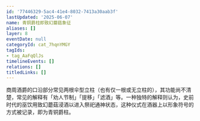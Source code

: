 ```yaml
---
id: '77446329-5ac4-41e4-8032-7413a30aab3f'
lastUpdated: '2025-06-07'
name: 青铜爵柱即致幻蘑菇象征
aliases: []
layer: 8
eventDate: null
categoryId: cat_7hqnYMGY
tagIds:
- tag_AaFqQlJs
timelineEvents: []
relations: []
titledLinks: []
---
```

商周酒爵的口沿部分常见两根伞型立柱（也有仅一根或无立柱的），其功能尚不清楚，常见的解释有「劝人节制」「提移」「滤酒」等。一种独特的解释则认为，史前时代的巫饮用致幻蘑菇浸酒以进入祭祀通神状态，这种仪式在酒器上以形象符号的方式被记录，即为青铜爵柱。
